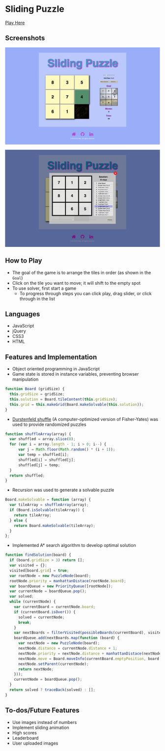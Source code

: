 # Sliding Puzzle

[Play Here](http://ericmoy.me/Sliding-Puzzle)

## Screenshots

[![Game View](/assets/Sliding-Puzzle.png)](http://ericmoy.me/Sliding-Puzzle)

[![Solver View](/assets/puzzle-solver.png)](http://ericmoy.me/Sliding-Puzzle)

## How to Play

- The goal of the game is to arrange the tiles in order (as shown in the `Goal`)
- Click on the tile you want to move; it will shift to the empty spot
- To use solver, first start a game
  - To progress through steps you can click play, drag slider, or click through in the list

## Languages

- JavaScript
- jQuery
- CSS3
- HTML

## Features and Implementation

- Object oriented programming in JavaScript
- Game state is stored in instance variables, preventing browser manipulation
```javascript
function Board (gridSize) {
  this.gridSize = gridSize;
  this.solution = Board.tileContent(this.gridSize);
  this.grid = this.makeGrid(Board.makeSolvable(this.solution));
}
```
- [Durstenfeld shuffle](http://en.wikipedia.org/wiki/Fisher-Yates_shuffle#The_modern_algorithm) (A computer-optimized version of Fisher-Yates) was used to provide randomized puzzles
```javascript
function shuffleArray(array) {
  var shuffled = array.slice(0);
  for (var i = array.length - 1; i > 0; i--) {
      var j = Math.floor(Math.random() * (i + 1));
      var temp = shuffled[i];
      shuffled[i] = shuffled[j];
      shuffled[j] = temp;
  }
  return shuffled;
}
```
- Recursion was used to generate a solvable puzzle
```javascript
Board.makeSolvable = function (array) {
  var tileArray = shuffleArray(array);
  if (Board.isSolvable(tileArray)) {
    return tileArray;
  } else {
    return Board.makeSolvable(tileArray);
  }
};
```
- Implemented A* search algorithm to develop optimal solution
```javascript
function findSolution(board) {
  if (board.gridSize > 3) return [];
  var visited = {};
  visited[board.grid] = true;
  var rootNode = new PuzzleNode(board);
  rootNode.priority = manhattanDistace(rootNode.board);
  var boardQueue = new PriorityQueue([rootNode]);
  var currentNode = boardQueue.pop();
  var solved;
  while (currentNode) {
    var currentBoard = currentNode.board;
    if (currentBoard.isOver()) {
      solved = currentNode;
      break;
    }
    var nextBoards = filterVisited(possibleBoards(currentBoard), visited);
    boardQueue.add(nextBoards.map(function (board) {
      var nextNode = new PuzzleNode(board);
      nextNode.distance = currentNode.distance + 1;
      nextNode.priority = nextNode.distance + manhattanDistace(nextNode.board);
      nextNode.move = Board.moveInfo(currentBoard.emptyPosition, board.emptyPosition, board);
      nextNode.setParent(currentNode);
      return nextNode;
    }));
    currentNode = boardQueue.pop();
  }
  return solved ? traceBack(solved) : [];
}
```

## To-dos/Future Features

- Use images instead of numbers
- Implement sliding animation
- High scores
- Leaderboard
- User uploaded images
